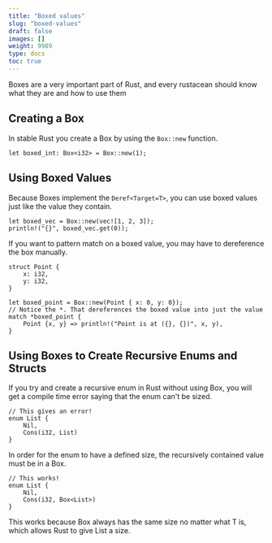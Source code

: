 ```yaml
---
title: "Boxed values"
slug: "boxed-values"
draft: false
images: []
weight: 9989
type: docs
toc: true
---
```


Boxes are a very important part of Rust, and every rustacean should know what they are and how to use them

## Creating a Box
In stable Rust you create a Box by using the `Box::new` function.

    let boxed_int: Box<i32> = Box::new(1);

## Using Boxed Values
Because Boxes implement the `Deref<Target=T>`, you can use boxed values just like the value they contain.

    let boxed_vec = Box::new(vec![1, 2, 3]);
    println!("{}", boxed_vec.get(0));

If you want to pattern match on a boxed value, you may have to dereference the box manually.

    struct Point {
        x: i32,
        y: i32,
    }
    
    let boxed_point = Box::new(Point { x: 0, y: 0});
    // Notice the *. That dereferences the boxed value into just the value
    match *boxed_point {
        Point {x, y} => println!("Point is at ({}, {})", x, y),
    }



## Using Boxes to Create Recursive Enums and Structs
If you try and create a recursive enum in Rust without using Box, you will get a compile time error saying that the enum can't be sized.

    // This gives an error!
    enum List {
        Nil,
        Cons(i32, List)
    }

In order for the enum to have a defined size, the recursively contained value must be in a Box.

    // This works!
    enum List {
        Nil,
        Cons(i32, Box<List>)
    }

This works because Box<T> always has the same size no matter what T is, which allows Rust to give List a size.


